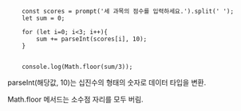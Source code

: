         const scores = prompt('세 과목의 점수를 입력하세요.').split(' ');
        let sum = 0;

        for (let i=0; i<3; i++){
            sum += parseInt(scores[i], 10); 
        }


        console.log(Math.floor(sum/3)); 

parseInt(해당값, 10)는 십진수의 형태의 숫자로 데이터 타입을 변환.


Math.floor 메서드는 소수점 자리를 모두 버림.